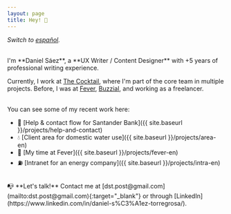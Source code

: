 ```yaml
---
layout: page
title: Hey! 👋
---
```



*Switch to [español](https://danielszt.github.io/).*

<br>
I'm **Daniel Sáez**, a **UX Writer / Content Designer** with +5 years of professional writing experience. 

Currently, I work at [The Cocktail](https://the-cocktail.com/en), where I'm part of the core team in multiple projects. Before, I was at [Fever](https://feverup.com/), [Buzzial](https://buzzial.com/), and working as a freelancer.

<br>
You can see some of my recent work here:

- 🏦 [Help & contact flow for Santander Bank]({{ site.baseurl }}/projects/help-and-contact)
- 💧 [Client area for domestic water use]({{ site.baseurl }}/projects/area-en)
- 🚀 [My time at Fever]({{ site.baseurl }}/projects/fever-en)
- ⛽ [Intranet for an energy company]({{ site.baseurl }}/projects/intra-en)

<br>
📭 **Let's talk!** Contact me at [dst.post@gmail.com](mailto:dst.post@gmail.com){:target="_blank"} or through [LinkedIn](https://www.linkedin.com/in/daniel-s%C3%A1ez-torregrosa/).


